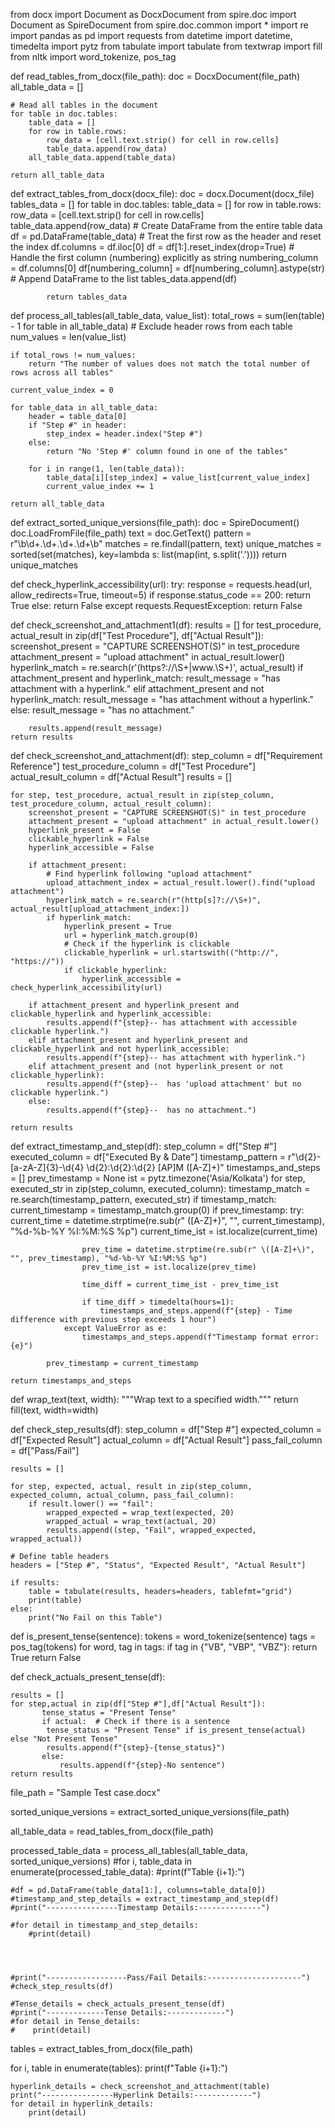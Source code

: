 from docx import Document as DocxDocument
from spire.doc import Document as SpireDocument
from spire.doc.common import *
import re
import pandas as pd
import requests
from datetime import datetime, timedelta
import pytz
from tabulate import tabulate
from textwrap import fill
from nltk import word_tokenize, pos_tag

def read_tables_from_docx(file_path):
    doc = DocxDocument(file_path)
    all_table_data = []

    # Read all tables in the document
    for table in doc.tables:
        table_data = []
        for row in table.rows:
            row_data = [cell.text.strip() for cell in row.cells]
            table_data.append(row_data)
        all_table_data.append(table_data)

    return all_table_data

def extract_tables_from_docx(docx_file):
    doc = docx.Document(docx_file)
    tables_data = []
    for table in doc.tables:
        table_data = []
        for row in table.rows:
            row_data = [cell.text.strip() for cell in row.cells]
            table_data.append(row_data)
            # Create DataFrame from the entire table data
            df = pd.DataFrame(table_data)
            # Treat the first row as the header and reset the index
            df.columns = df.iloc[0]
            df = df[1:].reset_index(drop=True)
            # Handle the first column (numbering) explicitly as string
            numbering_column = df.columns[0]
            df[numbering_column] = df[numbering_column].astype(str)
            # Append DataFrame to the list
            tables_data.append(df)

            return tables_data

def process_all_tables(all_table_data, value_list):
    total_rows = sum(len(table) - 1 for table in all_table_data)  # Exclude header rows from each table
    num_values = len(value_list)

    if total_rows != num_values:
        return "The number of values does not match the total number of rows across all tables"

    current_value_index = 0

    for table_data in all_table_data:
        header = table_data[0]
        if "Step #" in header:
            step_index = header.index("Step #")
        else:
            return "No 'Step #' column found in one of the tables"

        for i in range(1, len(table_data)):
            table_data[i][step_index] = value_list[current_value_index]
            current_value_index += 1

    return all_table_data

def extract_sorted_unique_versions(file_path):
    doc = SpireDocument()
    doc.LoadFromFile(file_path)
    text = doc.GetText()
    pattern = r"\b\d+\.\d+\.\d+\.\d+\b"
    matches = re.findall(pattern, text)
    unique_matches = sorted(set(matches), key=lambda s: list(map(int, s.split('.'))))
    return unique_matches

def check_hyperlink_accessibility(url):
    try:
        response = requests.head(url, allow_redirects=True, timeout=5)
        if response.status_code == 200:
            return True
        else:
            return False
    except requests.RequestException:
        return False



def check_screenshot_and_attachment1(df):
    results = []
    for test_procedure, actual_result in zip(df["Test Procedure"], df["Actual Result"]):
        screenshot_present = "CAPTURE SCREENSHOT(S)" in test_procedure
        attachment_present = "upload attachment" in actual_result.lower()
        hyperlink_match = re.search(r'(https?://\S+|www\.\S+)', actual_result)
        if attachment_present and hyperlink_match:
            result_message = "has attachment with a hyperlink."
        elif attachment_present and not hyperlink_match:
            result_message = "has attachment without a hyperlink."
        else:
            result_message = "has no attachment."

        results.append(result_message)
    return results


def check_screenshot_and_attachment(df):
    step_column = df["Requirement Reference"]
    test_procedure_column = df["Test Procedure"]
    actual_result_column = df["Actual Result"]
    results = []

    for step, test_procedure, actual_result in zip(step_column, test_procedure_column, actual_result_column):
        screenshot_present = "CAPTURE SCREENSHOT(S)" in test_procedure
        attachment_present = "upload attachment" in actual_result.lower()
        hyperlink_present = False
        clickable_hyperlink = False
        hyperlink_accessible = False
        
        if attachment_present:
            # Find hyperlink following "upload attachment"
            upload_attachment_index = actual_result.lower().find("upload attachment")
            hyperlink_match = re.search(r"(http[s]?://\S+)", actual_result[upload_attachment_index:])
            if hyperlink_match:
                hyperlink_present = True
                url = hyperlink_match.group(0)
                # Check if the hyperlink is clickable
                clickable_hyperlink = url.startswith(("http://", "https://"))
                if clickable_hyperlink:
                    hyperlink_accessible = check_hyperlink_accessibility(url)
        
        if attachment_present and hyperlink_present and clickable_hyperlink and hyperlink_accessible:
            results.append(f"{step}-- has attachment with accessible clickable hyperlink.")
        elif attachment_present and hyperlink_present and clickable_hyperlink and not hyperlink_accessible:
            results.append(f"{step}-- has attachment with hyperlink.")
        elif attachment_present and (not hyperlink_present or not clickable_hyperlink):
            results.append(f"{step}--  has 'upload attachment' but no clickable hyperlink.")
        else:
            results.append(f"{step}--  has no attachment.")

    return results
def extract_timestamp_and_step(df):
    step_column = df["Step #"]
    executed_column = df["Executed By & Date"]
    timestamp_pattern = r"\d{2}-[a-zA-Z]{3}-\d{4} \d{2}:\d{2}:\d{2} [AP]M \([A-Z]+\)"
    timestamps_and_steps = []
    prev_timestamp = None
    ist = pytz.timezone('Asia/Kolkata')
    for step, executed_str in zip(step_column, executed_column):
        timestamp_match = re.search(timestamp_pattern, executed_str)
        if timestamp_match:
            current_timestamp = timestamp_match.group(0)
            if prev_timestamp:
                try:
                    current_time = datetime.strptime(re.sub(r" \([A-Z]+\)", "", current_timestamp), "%d-%b-%Y %I:%M:%S %p")
                    current_time_ist = ist.localize(current_time)
                    
                    prev_time = datetime.strptime(re.sub(r" \([A-Z]+\)", "", prev_timestamp), "%d-%b-%Y %I:%M:%S %p")
                    prev_time_ist = ist.localize(prev_time)
                    
                    time_diff = current_time_ist - prev_time_ist
                    
                    if time_diff > timedelta(hours=1):
                        timestamps_and_steps.append(f"{step} - Time difference with previous step exceeds 1 hour")
                except ValueError as e:
                    timestamps_and_steps.append(f"Timestamp format error: {e}")
                   
            prev_timestamp = current_timestamp
    
    return timestamps_and_steps


def wrap_text(text, width):
    """Wrap text to a specified width."""
    return fill(text, width=width)

def check_step_results(df):
    step_column = df["Step #"]
    expected_column = df["Expected Result"]
    actual_column = df["Actual Result"]
    pass_fail_column = df["Pass/Fail"]

    results = []

    for step, expected, actual, result in zip(step_column, expected_column, actual_column, pass_fail_column):
        if result.lower() == "fail":
            wrapped_expected = wrap_text(expected, 20)
            wrapped_actual = wrap_text(actual, 20)
            results.append((step, "Fail", wrapped_expected, wrapped_actual))

    # Define table headers
    headers = ["Step #", "Status", "Expected Result", "Actual Result"]

    if results:
        table = tabulate(results, headers=headers, tablefmt="grid")
        print(table)
    else:
        print("No Fail on this Table")

def is_present_tense(sentence):
    tokens = word_tokenize(sentence)
    tags = pos_tag(tokens)
    for word, tag in tags:
        if tag in {"VB", "VBP", "VBZ"}:
            return True
    return False 

def check_actuals_present_tense(df):
    
    results = []
    for step,actual in zip(df["Step #"],df["Actual Result"]):
           tense_status = "Present Tense"
           if actual:  # Check if there is a sentence
            tense_status = "Present Tense" if is_present_tense(actual) else "Not Present Tense"
            results.append(f"{step}-{tense_status}")
           else:
               results.append(f"{step}-No sentence")
    return results



file_path = "Sample Test case.docx"

sorted_unique_versions = extract_sorted_unique_versions(file_path)

all_table_data = read_tables_from_docx(file_path)

processed_table_data = process_all_tables(all_table_data, sorted_unique_versions)
#for i, table_data in enumerate(processed_table_data):
    #print(f"Table {i+1}:")
 
    #df = pd.DataFrame(table_data[1:], columns=table_data[0])
    #timestamp_and_step_details = extract_timestamp_and_step(df)
    #print("----------------Timestamp Details:--------------")
   
    #for detail in timestamp_and_step_details:
        #print(detail)
        
    

    
    #print("------------------Pass/Fail Details:---------------------")
    #check_step_results(df)

    #Tense_details = check_actuals_present_tense(df)
    #print("-------------Tense Details:-------------")
    #for detail in Tense_details:
    #    print(detail)

tables = extract_tables_from_docx(file_path)

for i, table in enumerate(tables):
    print(f"Table {i+1}:")
    
    hyperlink_details = check_screenshot_and_attachment(table)
    print("----------------Hyperlink Details:-------------")
    for detail in hyperlink_details:
        print(detail)

    
   

